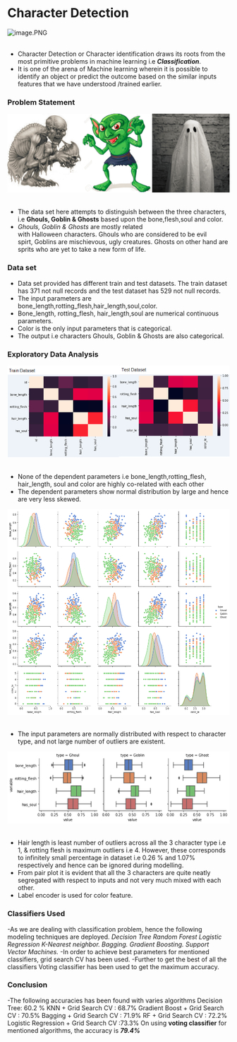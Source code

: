 # Character Detection
![image.PNG](https://github.com/deepakn82/MachineLearningWithPython/blob/master/images/chrac.PNG)<img align="right"><br><br>
- Character Detection or Character identification draws its roots from the most primitive problems in machine learning i.e ___Classification___. 
- It is one of the arena of Machine learning wherein it is possible to identify an object or predict the outcome based on the similar inputs features that we have understood /trained earlier.

### Problem Statement
![image.PNG](images/ggg.png)<img align="right"><br><br>
- The data set here attempts to distinguish between the three characters, i.e __Ghouls, Goblin & Ghosts__ based upon the bone,flesh,soul and color.
- _Ghouls, Goblin & Ghosts_ are mostly related with Halloween characters. Ghouls who are considered to be evil spirt, Goblins are mischievous, ugly creatures. Ghosts on other hand are sprits who are yet to take a new form of life.

### Data set
- Data set provided has different train and test datasets. The train dataset has 371 not null records and the test dataset has 529 not null records.
- The input parameters are bone_length,rotting_flesh,hair_length,soul,color.
- Bone_length, rotting_flesh, hair_length,soul are numerical continuous parameters.
- Color is the only input parameters that is categorical.
- The output i.e characters Ghouls, Goblin & Ghosts are also categorical.

### Exploratory Data Analysis
![image.PNG](images/heatmap.png)<img align="right"><br><br>
- None of the dependent parameters i.e bone_length,rotting_flesh, hair_length, soul and color are highly co-related with each other
- The dependent parameters show normal distribution by large and hence are very less skewed.

![image.PNG](images/pairplot.png)<img align="right"><br><br>
- The input parameters are normally distributed with respect to character type, and not large number of outliers are existent.

![image.PNG](images/boxplot.png)<img align="right"><br><br>
- Hair length is least number of outliers across all the 3 character type i.e 1, & rotting flesh is maximum outliers i.e 4. However, these corresponds to infinitely small percentage in dataset i.e  0.26 % and 1.07% respectively and hence can be ignored during modelling.
- From pair plot it is evident that all the 3 characters are quite neatly segregated with respect to inputs and not very much mixed with each other.
- Label encoder is used for color feature.

### Classifiers Used
-As we are dealing with classification problem, hence the following modeling techniques are deployed.
    _Decision Tree
    Random Forest
    Logistic Regression
    K-Nearest neighbor.
    Bagging.
    Gradient Boosting.
    Support Vector Machines._
-In order to achieve best parameters for mentioned classifiers, grid search CV has been used.
-Further to get the best of all the classifiers Voting classifier has been used to get the maximum accuracy.

### Conclusion

-The following accuracies has been found with varies algorithms
    Decision Tree:                        60.2 %
    KNN + Grid Search CV :                68.7%
    Gradient Boost + Grid Search CV :     70.5%
    Bagging + Grid Search CV  :           71.9%
    RF + Grid Search CV :                 72.2%
    Logistic Regression + Grid Search CV :73.3%
On using __voting classifier__ for mentioned algorithms, the accuracy is ___79.4%___





